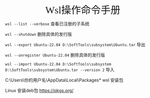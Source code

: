 <div align=center><font face="黑体" size=6>Wsl操作命令手册</font></div>



`wsl --list --verbose` 查看已注册的子系统

`wsl --shutdown` 删除具体的发行版

`wsl --export Ubuntu-22.04 D:\SoftTools\subsystem\Ubuntu.tar` 导出

`wsl --unregister Ubuntu-22.04` 删除具体的发行版

`wsl --import Ubuntu-22.04 D:\SoftTools\subsystem D:\SoftTools\subsystem\Ubuntu.tar --version 2` 导入

C:\Users\你的用户名\AppData\Local\Packages\* wsl 安装包





Linux 安装deb包 https://pkgs.org/